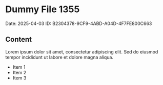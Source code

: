 # Dummy File 1355

Date: 2025-04-03
ID: B2304378-9CF9-4ABD-A04D-4F7FE800C663

## Content

Lorem ipsum dolor sit amet, consectetur adipiscing elit.
Sed do eiusmod tempor incididunt ut labore et dolore magna aliqua.

* Item 1
* Item 2
* Item 3

